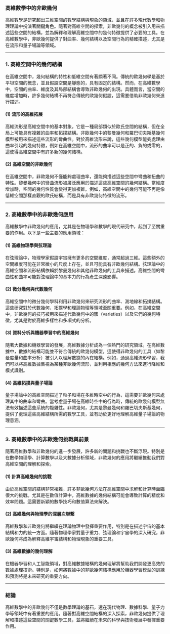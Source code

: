 ### **高維數學中的非歐幾何**

高維數學是研究超出三維空間的數學結構與現象的領域，並且在許多現代數學和物理理論中扮演著關鍵角色。隨著對高維空間的探索，非歐幾何的概念被引入用來描述這些空間的結構，並為解釋和理解高維空間中的幾何特徵提供了必要的工具。在高維數學中，非歐幾何提供了對曲率、幾何結構以及空間行為的精確描述，尤其是在流形和量子場論等領域。

---

### **1. 高維空間中的幾何結構**

在高維空間中，幾何結構的特性和低維空間有著顯著不同。傳統的歐幾何學是基於平坦空間的概念，並且假設空間是靜態的，具有固定的結構。然而，在高維數學中，空間的曲率、維度及其局部結構會導致非歐幾何的出現。具體而言，當空間的維度增加時，許多幾何結構不再符合傳統的歐幾何假設，這需要借助非歐幾何來進行描述。

#### **(1) 流形的高維拓展**

高維流形是高維空間中的基本對象，它是一種局部類似於歐氏空間的結構，但在全局上可能具有複雜的曲率和拓撲結構。非歐幾何中的黎曼幾何和羅巴切夫斯基幾何模型被用來描述這些流形的彎曲性。對於高維流形來說，這些幾何模型能夠處理由曲率引起的幾何特徵，例如在高維空間中，流形的曲率可以是正的、負的或零的，這使得高維空間中有許多新的幾何結構。

#### **(2) 高維空間的非歐幾何**

在高維空間中，非歐幾何不僅能夠處理曲率，還能夠描述這些空間中彎曲和扭曲的特性。黎曼幾何中的彎曲流形被廣泛應用於描述這些高維空間的幾何結構。當維度增加時，空間的幾何性質會變得更加複雜。例如，高維空間中的幾何可能不再是像低維空間那樣直觀的歐氏結構，而是具有非歐幾何特徵的流形。

---

### **2. 高維數學中的非歐幾何應用**

高維數學中非歐幾何的應用，尤其是在物理學和數學的現代研究中，起到了至關重要的作用。以下是一些主要的應用領域：

#### **(1) 高維物理學與弦理論**

在弦理論中，物理學家假設宇宙擁有更多的空間維度，通常超過三維。這些額外的空間維度可能在非常微小的尺度上存在，並且可能具有非歐幾何結構。弦理論中的高維空間和流形結構依賴於黎曼幾何和其他非歐幾何的工具來描述。高維空間的彎曲性和曲率可能對弦理論中的基本力的行為產生深遠影響。

#### **(2) 微分幾何與代數幾何**

高維空間中的微分幾何學科利用非歐幾何來研究流形的曲率、測地線和拓撲結構。這些研究對於代數幾何、拓撲學和理論物理等領域至關重要。例如，在高維空間中，非歐幾何的技巧被用來描述代數幾何中的簇（varieties）以及它們的幾何特徵，尤其是對於高維多樣性和多項式的分析。

#### **(3) 資料分析與機器學習中的高維幾何**

隨著大數據和機器學習的發展，高維數據分析成為一個熱門的研究領域。在高維數據中，數據的結構可能並不符合傳統的歐幾何模型，這使得非歐幾何的工具（如黎曼度量和曲率分析）被引入以理解數據的內在結構。例如，通過高維流形學習，我們可以將高維數據集視為某種非歐幾何流形，並利用相應的幾何方法來進行降維和模式識別。

#### **(4) 高維拓撲與量子場論**

量子場論中的高維空間描述了粒子和場在多維時空中的行為，這需要非歐幾何來處理其中的曲率和彎曲。當考慮量子場在高維時空中的行為時，傳統的歐幾何模型無法有效描述這些系統的複雜性。非歐幾何，尤其是黎曼幾何和羅巴切夫斯基幾何，提供了處理這些高維結構所需的數學工具，並有助於更好地理解高維量子場論的物理意涵。

---

### **3. 高維數學中的非歐幾何挑戰與前景**

隨著高維數學和非歐幾何的進一步發展，許多新的問題和挑戰也不斷浮現。特別是在數學物理學、計算數學以及大數據分析領域，非歐幾何的應用將繼續推動我們對高維空間的理解和探索。

#### **(1) 計算高維幾何的挑戰**

由於高維空間的結構非常複雜，許多非歐幾何方法在高維空間中求解和計算時面臨很大的挑戰。尤其是在數值計算中，高維數據的幾何結構可能會導致計算的精度和效率問題。這需要新穎的數學技巧和數值算法來解決。

#### **(2) 高維幾何與物理學的深層次聯繫**

高維數學和非歐幾何將繼續在理論物理中發揮重要作用，特別是在描述宇宙的基本結構和力的統一方面。隨著物理學家對量子重力、弦理論和宇宙學的深入研究，非歐幾何將成為解釋高維宇宙結構和物理現象的重要工具。

#### **(3) 高維數據的幾何理解**

在機器學習和人工智能領域，對高維數據結構的幾何理解將幫助我們開發更高效的數據處理技術。特別是，如何將數據中的非歐幾何結構應用於機器學習模型的訓練和預測將是未來研究的重要方向。

---

### **結論**

高維數學中的非歐幾何不僅是數學理論的基石，還在現代物理、數據科學、量子力學等領域中有著重要的應用。隨著對高維空間結構的深入探索，非歐幾何提供了理解和描述這些空間的關鍵數學工具，並將繼續在未來的科學與技術發展中發揮重要作用。